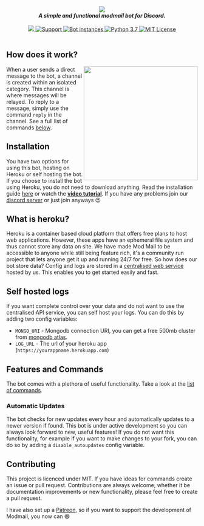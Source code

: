 <div align="center">
    <img src='https://i.imgur.com/o558Qnq.png' align='center'>
    <br>
    <strong><i>A simple and functional modmail bot for Discord.</i></strong>
    <br>
    <br>


<a href="https://heroku.com/deploy?template=https://github.com/kyb3r/modmail">
    <img src="https://img.shields.io/badge/deploy_to-heroku-997FBC.svg?style=for-the-badge" />
</a>


<a href="https://discord.gg/j5e9p8w">
    <img src="https://img.shields.io/discord/515071617815019520.svg?style=for-the-badge&colorB=7289DA" alt="Support" />
</a>



<a href="https://github.com/kyb3r/modmail/">
    <img src="https://api.modmail.tk/badges/instances.svg" alt="Bot instances" />
</a>


<a href="https://patreon.com/kyber">
  <img src="https://img.shields.io/badge/patreon-donate-orange.svg?style=for-the-badge" alt="Python 3.7" />
</a>


<a href="https://github.com/kyb3r/modmail/blob/master/LICENSE">
  <img src="https://img.shields.io/badge/license-mit-e74c3c.svg?style=for-the-badge" alt="MIT License" />
</a>

</div>
<br>

## How does it work?


<img src='https://i.imgur.com/GGukNDs.png' align='right' height=300>

When a user sends a direct message to the bot, a channel is created within an isolated category. This channel is where messages will be relayed. To reply to a message, simply use the command `reply` in the channel. See a full list of commands [below](#commands).


## Installation

You have two options for using this bot, hosting on Heroku or self hosting the bot. If you choose to install the bot using Heroku, you do not need to download anything. Read the installation guide [here](https://github.com/kyb3r/modmail/wiki/Installation) or watch the **[video tutorial](https://youtu.be/TH_1QfKUl_k)**. If you have any problems join our [discord server](https://discord.gg/etJNHCQ) or just join anyways :wink:

## What is heroku?

Heroku is a container based cloud platform that offers free plans to host web applications. However, these apps have an ephemeral file system and thus cannot store any data on site. We have made Mod Mail to be accessible to anyone while still being feature rich, it's a community run project that lets anyone get it up and running 24/7 for free. So how does our bot store data? Config and logs are stored in a [centralised web service](https://modmail.tk) hosted by us. This enables you to get started easily and fast.

## Self hosted logs

If you want complete control over your data and do not want to use the centralised API service, you can self host your logs. You can do this by adding two config variables: 

* `MONGO_URI` - Mongodb connection URI, you can get a free 500mb cluster from [mongodb atlas](https://www.mongodb.com/cloud/atlas).
* `LOG_URL` - The url of your heroku app (`https://yourappname.herokuapp.com`)

## Features and Commands
The bot comes with a plethora of useful functionality. Take a look at the [list of commands](https://github.com/kyb3r/modmail/wiki/Features-and-commands).


### Automatic Updates
The bot checks for new updates every hour and automatically updates to a newer version if found. This bot is under active development so you can always look forward to new, useful features! If you do not want this functionality, for example if you want to make changes to your fork, you can do so by adding a `disable_autoupdates` config variable. 

## Contributing
This project is licenced under MIT. If you have ideas for commands create an issue or pull request. Contributions are always welcome, whether it be documentation improvements or new functionality, please feel free to create a pull request.

I have also set up a [Patreon](https://www.patreon.com/kyber), so if you want to support the development of Modmail, you now can :smile:
